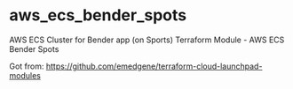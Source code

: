 # aws_ecs_bender_spots
AWS ECS Cluster for Bender app (on Sports)
Terraform Module - AWS ECS Bender Spots

Got from: https://github.com/emedgene/terraform-cloud-launchpad-modules

